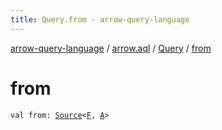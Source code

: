 ```yaml
---
title: Query.from - arrow-query-language
---
```


[arrow-query-language](../../index.html) / [arrow.aql](../index.html) / [Query](index.html) / [from](./from.html)

# from

`val from: `[`Source`](../-source.html)`<`[`F`](index.html#F)`, `[`A`](index.html#A)`>`